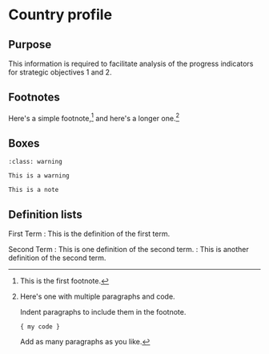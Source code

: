# Country profile

## Purpose

This information is required to facilitate analysis of the progress indicators for strategic objectives 1 and 2.


## Footnotes

Here's a simple footnote,[^1] and here's a longer one.[^bignote]

[^1]: This is the first footnote.

[^bignote]: Here's one with multiple paragraphs and code.

    Indent paragraphs to include them in the footnote.

    `{ my code }`

    Add as many paragraphs as you like.


## Boxes

```{admonition} Warning title
:class: warning

This is a warning
```

```{admonition} Note title
This is a note
```


## Definition lists

First Term
: This is the definition of the first term.

Second Term
: This is one definition of the second term.
: This is another definition of the second term.

